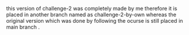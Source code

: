 this version of challenge-2 was completely made by me therefore it is placed in another branch named as challenge-2-by-own whereas the original version which was done by following the ocurse is still placed in main branch
.